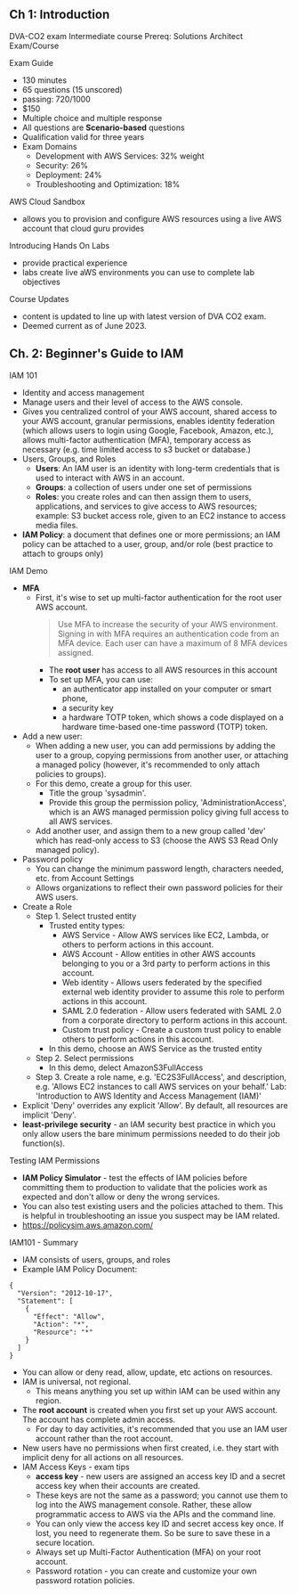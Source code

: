 ## Ch 1: Introduction
DVA-CO2 exam
Intermediate course
Prereq: Solutions Architect Exam/Course

Exam Guide
* 130 minutes
* 65 questions (15 unscored)
* passing: 720/1000
* $150
* Multiple choice and multiple response
* All questions are **Scenario-based** questions
* Qualification valid for three years
* Exam Domains
  * Development with AWS Services: 32% weight
  * Security: 26%
  * Deployment: 24%
  * Troubleshooting and Optimization: 18%

AWS Cloud Sandbox
* allows you to provision and configure AWS resources using a live AWS account that cloud guru provides

Introducing Hands On Labs
* provide practical experience
* labs create live aWS environments you can use to complete lab objectives

Course Updates
* content is updated to line up with latest version of DVA CO2 exam. 
* Deemed current as of June 2023.

## Ch. 2: Beginner's Guide to IAM
IAM 101
* Identity and access management
* Manage users and their level of access to the AWS console.
* Gives you centralized control of your AWS account, shared access to your AWS account, granular permissions, enables identity federation (which allows users to login using Google, Facebook, Amazon, etc.), allows multi-factor authentication (MFA), temporary access as necessary (e.g. time limited access to s3 bucket or database.)
* Users, Groups, and Roles
  * __Users__: An IAM user is an identity with long-term credentials that is used to interact with AWS in an account.
  * __Groups__: a collection of users under one set of permissions
  * __Roles__: you create roles and can then assign them to users, applications, and services to give access to AWS resources; example: S3 bucket access role, given to an EC2 instance to access media files.
* __IAM Policy__: a document that defines one or more permissions; an IAM policy can be attached to a user, group, and/or role (best practice to attach to groups only)

IAM Demo
* __MFA__
  * First, it's wise to set up multi-factor authentication for the root user AWS account. 
    > Use MFA to increase the security of your AWS environment. Signing in with MFA requires an authentication code from an MFA device. Each user can have a maximum of 8 MFA devices assigned. 
    * The __root user__ has access to all AWS resources in this account
    * To set up MFA, you can use:
      * an authenticator app installed on your computer or smart phone, 
      * a security key
      * a hardware TOTP token, which shows a code displayed on a hardware time-based one-time password (TOTP) token.
* Add a new user: 
  * When adding a new user, you can add permissions by adding the user to a group, copying permissions from another user, or attaching a managed policy (however, it's recommended to only attach policies to groups).
  * For this demo, create a group for this user.
    * Title the group 'sysadmin'.
    * Provide this group the permission policy, 'AdministrationAccess', which is an AWS managed permission policy giving full access to all AWS services.
  * Add another user, and assign them to a new group called 'dev' which has read-only access to S3 (choose the AWS S3 Read Only managed policy).
* Password policy
  * You can change the minimum password length, characters needed, etc. from Account Settings
  * Allows organizations to reflect their own password policies for their AWS users.
* Create a Role
  * Step 1. Select trusted entity
    * Trusted entity types:
      * AWS Service - Allow AWS services like EC2, Lambda, or others to perform actions in this account.
      * AWS Account - Allow entities in other AWS accounts belonging to you or a 3rd party to perform actions in this account.
      * Web identity - Allows users federated by the specified external web identity provider to assume this role to perform actions in this account.
      * SAML 2.0 federation - Allow users federated with SAML 2.0 from a corporate directory to perform actions in this account.
      * Custom trust policy - Create a custom trust policy to enable others to perform actions in this account.
    * In this demo, choose an AWS Service as the trusted entity
  * Step 2. Select permissions
    * In this demo, delect AmazonS3FullAccess
  * Step 3. Create a role name, e.g. 'EC2S3FullAccess', and description, e.g. 'Allows EC2 instances to call AWS services on your behalf.'
Lab: 'Introduction to AWS Identity and Access Management (IAM)'
* Explicit 'Deny' overrides any explicit 'Allow'. By default, all resources are implicit 'Deny'.
* __least-privilege security__ - an IAM security best practice in which you only allow users the bare minimum permissions needed to do their job function(s).

Testing IAM Permissions
* __IAM Policy Simulator__ - test the effects of IAM policies before committing them to production to validate that the policies work as expected and don't allow or deny the wrong services.
* You can also test existing users and the policies attached to them. This is helpful in troubleshooting an issue you suspect may be IAM related.
* https://policysim.aws.amazon.com/

IAM101 - Summary
* IAM consists of users, groups, and roles
* Example IAM Policy Document:

```
{
  "Version": "2012-10-17",
  "Statement": [
    {
      "Effect": "Allow",
      "Action": "*",
      "Resource": "*"
    }
  ]
}
```

* You can allow or deny read, allow, update, etc actions on resources.
* IAM is universal, not regional.
  * This means anything you set up within IAM can be used within any region.
* The __root account__ is created when you first set up your AWS account. The account has complete admin access. 
  * For day to day activities, it's recommended that you use an IAM user account rather than the root account.
* New users have no permissions when first created, i.e. they start with implicit deny for all actions on all resources.
* IAM Access Keys - exam tips
  * __access key__ - new users are assigned an access key ID and a secret access key when their accounts are created.
  * These keys are not the same as a password; you cannot use them to log into the AWS management console. Rather, these allow programmatic access to AWS via the APIs and the command line.
  * You can only view the access key ID and secret access key once. If lost, you need to regenerate them. So be sure to save these in a secure location.
  * Always set up Multi-Factor Authentication (MFA) on your root account.
  * Password rotation - you can create and customize your own password rotation policies.
